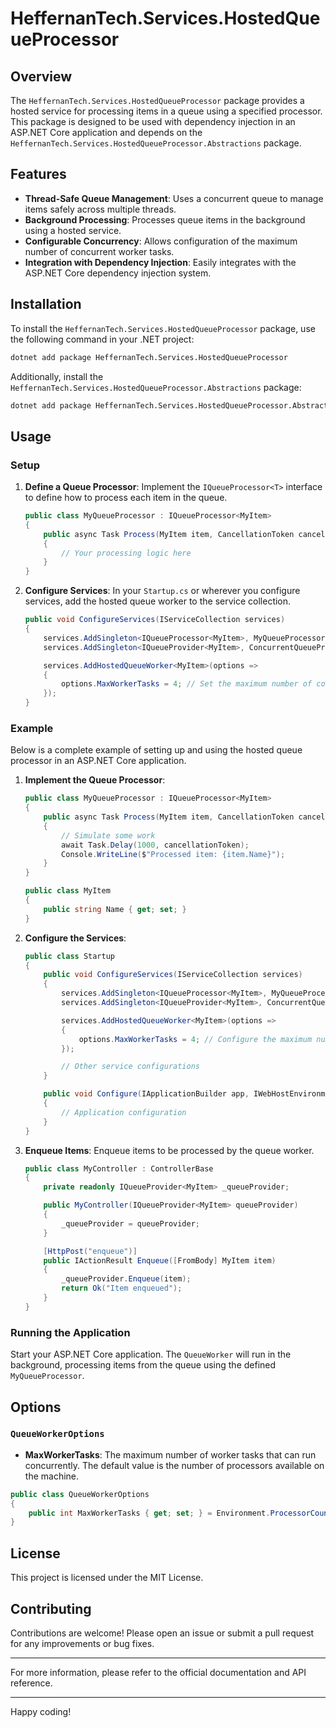 ﻿# HeffernanTech.Services.HostedQueueProcessor

## Overview

The `HeffernanTech.Services.HostedQueueProcessor` package provides a hosted service for processing items in a queue using a specified processor. This package is designed to be used with dependency injection in an ASP.NET Core application and depends on the `HeffernanTech.Services.HostedQueueProcessor.Abstractions` package.

## Features

- **Thread-Safe Queue Management**: Uses a concurrent queue to manage items safely across multiple threads.
- **Background Processing**: Processes queue items in the background using a hosted service.
- **Configurable Concurrency**: Allows configuration of the maximum number of concurrent worker tasks.
- **Integration with Dependency Injection**: Easily integrates with the ASP.NET Core dependency injection system.

## Installation

To install the `HeffernanTech.Services.HostedQueueProcessor` package, use the following command in your .NET project:

```sh
dotnet add package HeffernanTech.Services.HostedQueueProcessor
```

Additionally, install the `HeffernanTech.Services.HostedQueueProcessor.Abstractions` package:

```sh
dotnet add package HeffernanTech.Services.HostedQueueProcessor.Abstractions
```

## Usage

### Setup

1. **Define a Queue Processor**: Implement the `IQueueProcessor<T>` interface to define how to process each item in the queue.

    ```csharp
    public class MyQueueProcessor : IQueueProcessor<MyItem>
    {
        public async Task Process(MyItem item, CancellationToken cancellationToken)
        {
            // Your processing logic here
        }
    }
    ```

2. **Configure Services**: In your `Startup.cs` or wherever you configure services, add the hosted queue worker to the service collection.

    ```csharp
    public void ConfigureServices(IServiceCollection services)
    {
        services.AddSingleton<IQueueProcessor<MyItem>, MyQueueProcessor>();
        services.AddSingleton<IQueueProvider<MyItem>, ConcurrentQueueProvider<MyItem>>();

        services.AddHostedQueueWorker<MyItem>(options =>
        {
            options.MaxWorkerTasks = 4; // Set the maximum number of concurrent worker tasks
        });
    }
    ```

### Example

Below is a complete example of setting up and using the hosted queue processor in an ASP.NET Core application.

1. **Implement the Queue Processor**:

    ```csharp
    public class MyQueueProcessor : IQueueProcessor<MyItem>
    {
        public async Task Process(MyItem item, CancellationToken cancellationToken)
        {
            // Simulate some work
            await Task.Delay(1000, cancellationToken);
            Console.WriteLine($"Processed item: {item.Name}");
        }
    }

    public class MyItem
    {
        public string Name { get; set; }
    }
    ```

2. **Configure the Services**:

    ```csharp
    public class Startup
    {
        public void ConfigureServices(IServiceCollection services)
        {
            services.AddSingleton<IQueueProcessor<MyItem>, MyQueueProcessor>();
            services.AddSingleton<IQueueProvider<MyItem>, ConcurrentQueueProvider<MyItem>>();

            services.AddHostedQueueWorker<MyItem>(options =>
            {
                options.MaxWorkerTasks = 4; // Configure the maximum number of worker tasks
            });

            // Other service configurations
        }

        public void Configure(IApplicationBuilder app, IWebHostEnvironment env)
        {
            // Application configuration
        }
    }
    ```

3. **Enqueue Items**: Enqueue items to be processed by the queue worker.

    ```csharp
    public class MyController : ControllerBase
    {
        private readonly IQueueProvider<MyItem> _queueProvider;

        public MyController(IQueueProvider<MyItem> queueProvider)
        {
            _queueProvider = queueProvider;
        }

        [HttpPost("enqueue")]
        public IActionResult Enqueue([FromBody] MyItem item)
        {
            _queueProvider.Enqueue(item);
            return Ok("Item enqueued");
        }
    }
    ```

### Running the Application

Start your ASP.NET Core application. The `QueueWorker` will run in the background, processing items from the queue using the defined `MyQueueProcessor`.

## Options

### `QueueWorkerOptions`

- **MaxWorkerTasks**: The maximum number of worker tasks that can run concurrently. The default value is the number of processors available on the machine.

```csharp
public class QueueWorkerOptions
{
    public int MaxWorkerTasks { get; set; } = Environment.ProcessorCount;
}
```

## License

This project is licensed under the MIT License.

## Contributing

Contributions are welcome! Please open an issue or submit a pull request for any improvements or bug fixes.

---

For more information, please refer to the official documentation and API reference.

---

Happy coding!